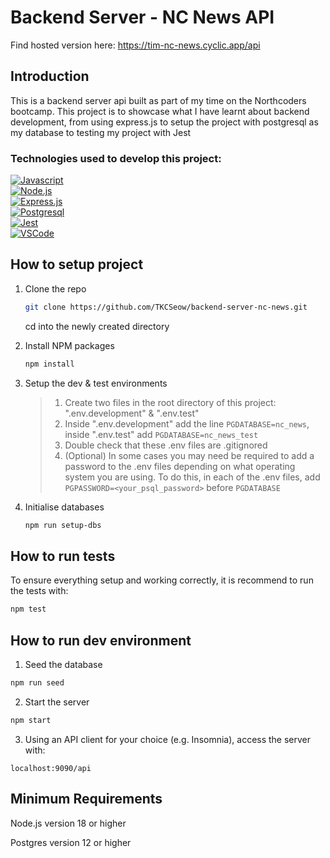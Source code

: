 # Backend Server - NC News API

Find hosted version here: https://tim-nc-news.cyclic.app/api

## Introduction

This is a backend server api built as part of my time on the Northcoders bootcamp. This project is to showcase what I have learnt about backend development, from using express.js to setup the project with postgresql as my database to testing my project with Jest

### Technologies used to develop this project:
 [![Javascript]][Javascript-url]
<br> [![Node.js]][Node.js-url]
<br> [![Express.js]][Express.js-url]
<br> [![Postgresql]][Postgresql-url]
<br> [![Jest]][Jest-url]
<br> [![VSCode]][VSCode-url]
## How to setup project

1. Clone the repo
   ```sh
   git clone https://github.com/TKCSeow/backend-server-nc-news.git
   ```
    cd into the newly created directory
2. Install NPM packages
   ```sh
   npm install
   ```
3. Setup the dev & test environments 
   > 1. Create two files in the root directory of this project: ".env.development" & ".env.test"
   > 2. Inside ".env.development" add the line `PGDATABASE=nc_news`, inside ".env.test" add `PGDATABASE=nc_news_test`
   > 3. Double check that these .env files are .gitignored
   > 4. (Optional) In some cases you may need be required to add a password to the .env files depending on what operating system you are using. To do this, in each of the .env files, add `PGPASSWORD=<your_psql_password>` before `PGDATABASE`

4. Initialise databases
    ```sh
    npm run setup-dbs
    ```

## How to run tests
To ensure everything setup and working correctly, it is recommend to run the tests with:
```sh
npm test
```

## How to run dev environment
1. Seed the database
```sh
npm run seed
```

2. Start the server
```sh
npm start
```

3. Using an API client for your choice (e.g. Insomnia), access the server with:
```
localhost:9090/api
```

## Minimum Requirements

<p>Node.js version 18 or higher</p>
<p>Postgres version 12 or higher</p>

[Node.js-url]: https://nodejs.org/
[Node.js]: https://img.shields.io/badge/Node.js-43853D?style=for-the-badge&logo=node.js&logoColor=white
[Javascript-url]: https://www.javascript.com/
[Javascript]: https://img.shields.io/badge/JavaScript-F7DF1E?style=for-the-badge&logo=javascript&logoColor=black
[Express.js-url]: https://expressjs.com/
[Express.js]: https://img.shields.io/badge/Express.js-404D59?style=for-the-badge
[Postgresql-url]: https://www.postgresql.org/
[Postgresql]: https://img.shields.io/badge/PostgreSQL-316192?style=for-the-badge&logo=postgresql&logoColor=white
[Heroku-url]: https://www.heroku.com/home
[Heroku]: https://img.shields.io/badge/Heroku-430098?style=for-the-badge&logo=heroku&logoColor=white
[Jest-url]: https://jestjs.io/
[Jest]: https://img.shields.io/badge/Jest-323330?style=for-the-badge&logo=Jest&logoColor=white
[VSCode-url]: https://code.visualstudio.com/
[VSCode]: 	https://img.shields.io/badge/Visual_Studio_Code-0078D4?style=for-the-badge&logo=visual%20studio%20code&logoColor=white
